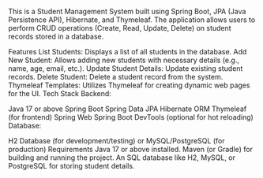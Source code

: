This is a Student Management System built using Spring Boot, JPA (Java Persistence API), Hibernate, and Thymeleaf. The application allows users to perform CRUD operations (Create, Read, Update, Delete) on student records stored in a database.

Features
List Students: Displays a list of all students in the database.
Add New Student: Allows adding new students with necessary details (e.g., name, age, email, etc.).
Update Student Details: Update existing student records.
Delete Student: Delete a student record from the system.
Thymeleaf Templates: Utilizes Thymeleaf for creating dynamic web pages for the UI.
Tech Stack
Backend:

Java 17 or above
Spring Boot
Spring Data JPA
Hibernate ORM
Thymeleaf (for frontend)
Spring Web
Spring Boot DevTools (optional for hot reloading)
Database:

H2 Database (for development/testing) or MySQL/PostgreSQL (for production)
Requirements
Java 17 or above installed.
Maven (or Gradle) for building and running the project.
An SQL database like H2, MySQL, or PostgreSQL for storing student details.
